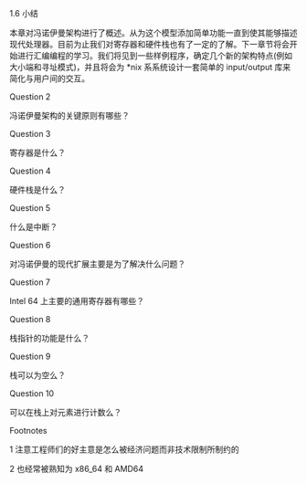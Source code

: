 1.6 小结

本章对冯诺伊曼架构进行了概述。从为这个模型添加简单功能一直到使其能够描述现代处理器。目前为止我们对寄存器和硬件栈也有了一定的了解。下一章节将会开始进行汇编编程的学习。我们将见到一些样例程序，确定几个新的架构特点\(例如大小端和寻址模式\)，并且将会为 \*nix 系系统设计一套简单的 input/output 库来简化与用户间的交互。

Question 2

冯诺伊曼架构的关键原则有哪些？

Question 3

寄存器是什么？

Question 4

硬件栈是什么？

Question 5

什么是中断？

Question 6

对冯诺伊曼的现代扩展主要是为了解决什么问题？

Question 7

Intel 64 上主要的通用寄存器有哪些？

Question 8

栈指针的功能是什么？

Question 9

栈可以为空么？

Question 10

可以在栈上对元素进行计数么？

Footnotes

1 注意工程师们的好主意是怎么被经济问题而非技术限制所制约的

2 也经常被熟知为 x86\_64 和 AMD64

